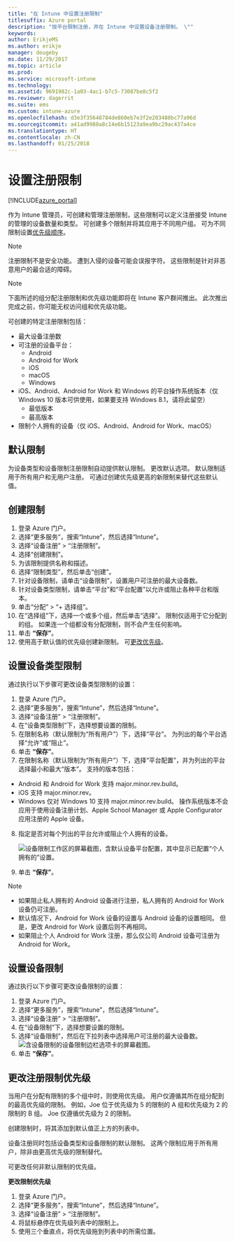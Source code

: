 ```yaml
---
title: "在 Intune 中设置注册限制"
titlesuffix: Azure portal
description: "按平台限制注册，并在 Intune 中设置设备注册限制。 \""
keywords: 
author: ErikjeMS
ms.author: erikje
manager: dougeby
ms.date: 11/29/2017
ms.topic: article
ms.prod: 
ms.service: microsoft-intune
ms.technology: 
ms.assetid: 9691982c-1a03-4ac1-b7c5-73087be8c5f2
ms.reviewer: dagerrit
ms.suite: ems
ms.custom: intune-azure
ms.openlocfilehash: d3e3f35648784de860eb7e3f2e203488bc77a96d
ms.sourcegitcommit: a41ad9988a8c14e6b15123a9ea9bc29ac437a4ce
ms.translationtype: HT
ms.contentlocale: zh-CN
ms.lasthandoff: 01/25/2018
---
```

# <a name="set-enrollment-restrictions"></a>设置注册限制

[!INCLUDE[azure_portal](./includes/azure_portal.md)]

作为 Intune 管理员，可创建和管理注册限制，这些限制可以定义注册接受 Intune 的管理的设备数量和类型。 可创建多个限制并将其应用于不同用户组。 可为不同限制设置[优先级顺序](#change-enrollment-restriction-priority)。

>[!NOTE]
>注册限制不是安全功能。 遭到入侵的设备可能会误报字符。 这些限制是针对非恶意用户的最合适的障碍。

>[!NOTE]
>下面所述的组分配注册限制和优先级功能即将在 Intune 客户群间推出。 此次推出完成之前，你可能无权访问组和优先级功能。 

可创建的特定注册限制包括：

- 最大设备注册数
- 可注册的设备平台：
  - Android
  - Android for Work
  - iOS
  - macOS
  - Windows
- iOS、Android、Android for Work 和 Windows 的平台操作系统版本（仅 Windows 10 版本可供使用，如果要支持 Windows 8.1，请将此留空）
  - 最低版本
  - 最高版本
- 限制个人拥有的设备（仅 iOS、Android、Android for Work、macOS）

## <a name="default-restrictions"></a>默认限制

为设备类型和设备限制注册限制自动提供默认限制。 更改默认选项。 默认限制适用于所有用户和无用户注册。 可通过创建优先级更高的新限制来替代这些默认值。

## <a name="create-a-restriction"></a>创建限制

1. 登录 Azure 门户。
2. 选择“更多服务”，搜索“Intune”，然后选择“Intune”。
3. 选择“设备注册” > “注册限制”。
4. 选择“创建限制”。
5. 为该限制提供名称和描述。
6. 选择“限制类型”，然后单击“创建”。
7. 针对设备限制，请单击“设备限制”，设置用户可注册的最大设备数。
8. 针对设备类型限制，请单击“平台”和“平台配置”以允许或阻止各种平台和版本。
9. 单击“分配” > “+ 选择组”。
10. 在“选择组”下，选择一个或多个组，然后单击“选择”。 限制仅适用于它分配到的组。 如果连一个组都没有分配限制，则不会产生任何影响。
11. 单击 **“保存”**。
12. 使用高于默认值的优先级创建新限制。 可[更改优先级](#change-enrollment-restriction-priority)。

## <a name="set-device-type-restrictions"></a>设置设备类型限制

通过执行以下步骤可更改设备类型限制的设置：

1. 登录 Azure 门户。
2. 选择“更多服务”，搜索“Intune”，然后选择“Intune”。
3. 选择“设备注册” > “注册限制”。
4. 在“设备类型限制”下，选择想要设置的限制。
5. 在限制名称（默认限制为“所有用户”）下，选择“平台”。 为列出的每个平台选择“允许”或“阻止”。
6. 单击 **“保存”**。
7. 在限制名称（默认限制为“所有用户”）下，选择“平台配置”，并为列出的平台选择最小和最大“版本”。 支持的版本包括：
  - Android 和 Android for Work 支持 major.minor.rev.build。
  - iOS 支持 major.minor.rev。
  - Windows 仅对 Windows 10 支持 major.minor.rev.build。
  操作系统版本不会应用于使用设备注册计划、Apple School Manager 或 Apple Configurator 应用注册的 Apple 设备。 
8. 指定是否对每个列出的平台允许或阻止个人拥有的设备。

    ![设备限制工作区的屏幕截图，含默认设备平台配置，其中显示已配置“个人拥有的”设置。](media/device-restrictions-platform-configurations.png)
9. 单击 **“保存”**。

>[!NOTE]
>- 如果阻止私人拥有的 Android 设备进行注册，私人拥有的 Android for Work 设备仍可注册。
>- 默认情况下，Android for Work 设备的设置与 Android 设备的设置相同。 但是，更改 Android for Work 设置后则不再相同。
>- 如果阻止个人 Android for Work 注册，那么仅公司 Android 设备可注册为 Android for Work。

## <a name="set-device-limit-restrictions"></a>设置设备限制

通过执行以下步骤可更改设备限制的设置：

1. 登录 Azure 门户。
2. 选择“更多服务”，搜索“Intune”，然后选择“Intune”。
3. 选择“设备注册” > “注册限制”。
4. 在“设备限制”下，选择想要设置的限制。
5. 选择“设备限制”，然后在下拉列表中选择用户可注册的最大设备数。
    ![含设备限制的设备限制边栏选项卡的屏幕截图。](./media/device-restrictions-limit.png)
6. 单击 **“保存”**。

## <a name="change-enrollment-restriction-priority"></a>更改注册限制优先级

当用户在分配有限制的多个组中时，则使用优先级。 用户仅遵循其所在组分配到的最高优先级的限制。 例如，Joe 位于优先级为 5 的限制的 A 组和优先级为 2 的限制的 B 组。 Joe 仅遵循优先级为 2 的限制。 

创建限制时，将其添加到默认值正上方的列表中。

设备注册同时包括设备类型和设备限制的默认限制。 这两个限制应用于所有用户，除非由更高优先级的限制替代。 

可更改任何非默认限制的优先级。 

**更改限制优先级**

1. 登录 Azure 门户。
2. 选择“更多服务”，搜索“Intune”，然后选择“Intune”。
3. 选择“设备注册” > “注册限制”。
4. 将鼠标悬停在优先级列表中的限制上。
5. 使用三个垂直点，将优先级拖到列表中的所需位置。





